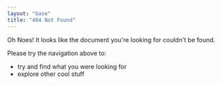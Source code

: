 ```yaml
---
layout: "base"
title: "404 Not Found"
---
```


Oh Noes! It looks like the document you're looking for couldn't be found.

Please try the navigation above to:
* try and find what you were looking for
* explore other cool stuff
